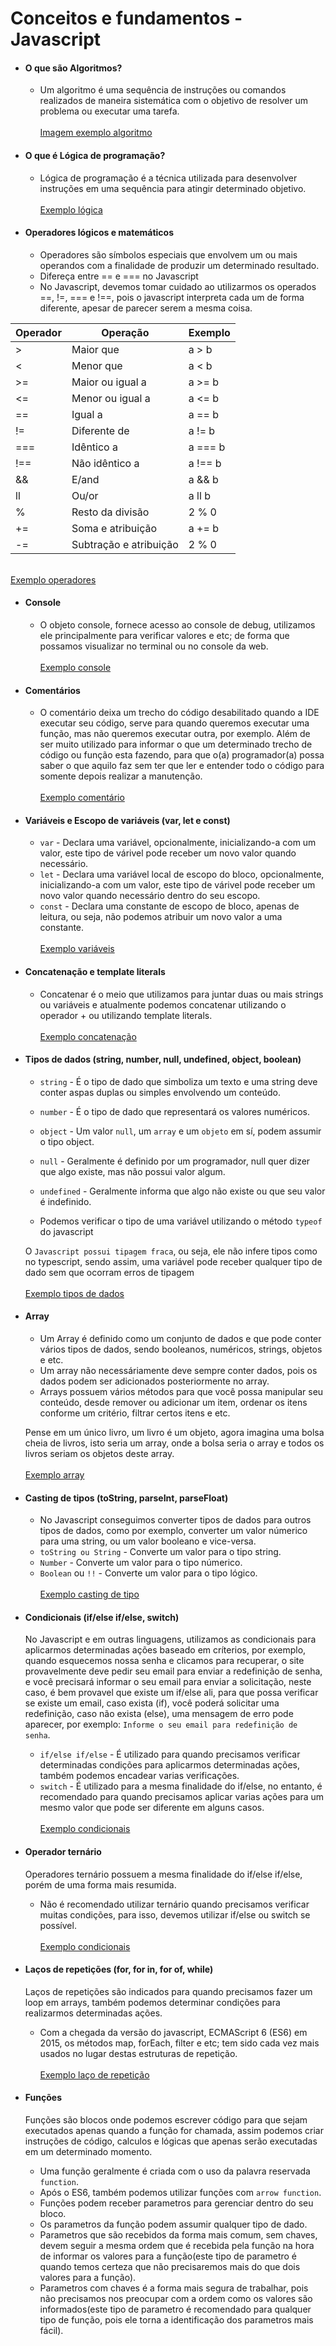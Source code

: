 # Conceitos e fundamentos - Javascript

- #### O que são Algoritmos?

  - Um algoritmo é uma sequência de instruções ou comandos realizados de maneira sistemática com o objetivo de resolver um problema ou executar uma tarefa.
    <br /><br /> [Imagem exemplo algoritmo](../images/algoritmo-imagem.jpeg)

- #### O que é Lógica de programação?

  - Lógica de programação é a técnica utilizada para desenvolver instruções em uma sequência para atingir determinado objetivo.
    <br /><br />[Exemplo lógica](./logica.js)

- #### Operadores lógicos e matemáticos
  - Operadores são símbolos especiais que envolvem um ou mais operandos com a finalidade de produzir um determinado resultado.
  - Difereça entre == e === no Javascript
  - No Javascript, devemos tomar cuidado ao utilizarmos os operados ==, !=, === e !==, pois o javascript interpreta cada um de forma diferente, apesar de parecer serem a mesma coisa.

| Operador | Operação               | Exemplo |
| -------- | ---------------------- | ------- |
| >        | Maior que              | a > b   |
| <        | Menor que              | a < b   |
| >=       | Maior ou igual a       | a >= b  |
| <=       | Menor ou igual a       | a <= b  |
| ==       | Igual a                | a == b  |
| !=       | Diferente de           | a != b  |
| ===      | Idêntico a             | a === b |
| !==      | Não idêntico a         | a !== b |
| &&       | E/and                  | a && b  |
| ll       | Ou/or                  | a ll b  |
| %        | Resto da divisão       | 2 % 0   |
| +=       | Soma e atribuição      | a += b  |
| -=       | Subtração e atribuição | 2 % 0   |

<br /> [Exemplo operadores](./operadore-matematicos.js)

- #### Console

  - O objeto console, fornece acesso ao console de debug, utilizamos ele principalmente para verificar valores e etc; de forma que possamos visualizar no terminal ou no console da web.
    <br /><br /> [Exemplo console](./console.js)

- #### Comentários

  - O comentário deixa um trecho do código desabilitado quando a IDE executar seu código, serve para quando queremos executar uma função, mas não queremos executar outra, por exemplo. Além de ser muito utilizado para informar o que um determinado trecho de código ou função esta fazendo, para que o(a) programador(a) possa saber o que aquilo faz sem ter que ler e entender todo o código para somente depois realizar a manutenção.
    <br /><br /> [Exemplo comentário](./comentarios.js)

- #### Variáveis e Escopo de variáveis (var, let e const)

  - `var` - Declara uma variável, opcionalmente, inicializando-a com um valor, este tipo de várivel pode receber um novo valor quando necessário.
  - `let` - Declara uma variável local de escopo do bloco, opcionalmente, inicializando-a com um valor, este tipo de várivel pode receber um novo valor quando necessário dentro do seu escopo.
  - `const` - Declara uma constante de escopo de bloco, apenas de leitura, ou seja, não podemos atribuir um novo valor a uma constante.
    <br /><br /> [Exemplo variáveis](./variaveis.js)

- #### Concatenação e template literals

  - Concatenar é o meio que utilizamos para juntar duas ou mais strings ou variáveis e atualmente podemos concatenar utilizando o operador + ou utilizando template literals.
    <br /><br /> [Exemplo concatenação](./concatenacao.js)

- #### Tipos de dados (string, number, null, undefined, object, boolean)

  - `string` - É o tipo de dado que simboliza um texto e uma string deve conter aspas duplas ou simples envolvendo um conteúdo.
  - `number` - É o tipo de dado que representará os valores numéricos.
  - `object` - Um valor `null`, um `array` e um `objeto` em sí, podem assumir o tipo object.
  - `null` - Geralmente é definido por um programador, null quer dizer que algo existe, mas não possui valor algum.
  - `undefined` - Geralmente informa que algo não existe ou que seu valor é indefinido.

  - Podemos verificar o tipo de uma variável utilizando o método `typeof` do javascript

  O `Javascript possui tipagem fraca`, ou seja, ele não infere tipos como no typescript, sendo assim, uma variável pode receber qualquer tipo de dado sem que ocorram erros de tipagem
  <br /><br /> [Exemplo tipos de dados](./tipos-dados.js)

- #### Array

  - Um Array é definido como um conjunto de dados e que pode conter vários tipos de dados, sendo booleanos, numéricos, strings, objetos e etc.
  - Um array não necessáriamente deve sempre conter dados, pois os dados podem ser adicionados posteriormente no array.
  - Arrays possuem vários métodos para que você possa manipular seu conteúdo, desde remover ou adicionar um item, ordenar os itens conforme um critério, filtrar certos itens e etc.

  Pense em um único livro, um livro é um objeto, agora imagina uma bolsa cheia de livros, isto seria um array, onde a bolsa seria o array e todos os livros seriam os objetos deste array.
  <br /><br /> [Exemplo array](./array.js)

- #### Casting de tipos (toString, parseInt, parseFloat)

  - No Javascript conseguimos converter tipos de dados para outros tipos de dados, como por exemplo, converter um valor númerico para uma string, ou um valor booleano e vice-versa.
  - `toString ou String` - Converte um valor para o tipo string.
  - `Number` - Converte um valor para o tipo númerico.
  - `Boolean` ou `!!` - Converte um valor para o tipo lógico.
    <br /><br /> [Exemplo casting de tipo](./casting-tipos.js)

- #### Condicionais (if/else if/else, switch)

  No Javascript e em outras linguagens, utilizamos as condicionais para aplicarmos determinadas ações baseado em críterios, por exemplo, quando esquecemos nossa senha e clicamos para recuperar, o site provavelmente deve pedir seu email para enviar a redefinição de senha, e você precisará informar o seu email para enviar a solicitação, neste caso, é bem provavel que existe um if/else ali, para que possa verificar se existe um email, caso exista (if), você poderá solicitar uma redefinição, caso não exista (else), uma mensagem de erro pode aparecer, por exemplo: `Informe o seu email para redefinição de senha`.

  - `if/else if/else` - É utilizado para quando precisamos verificar determinadas condições para aplicarmos determinadas ações, também podemos encadear varias verificações.
  - `switch` - É utilizado para a mesma finalidade do if/else, no entanto, é recomendado para quando precisamos aplicar varias ações para um mesmo valor que pode ser diferente em alguns casos.
    <br /><br /> [Exemplo condicionais](./if-else-switch.js)

- #### Operador ternário

  Operadores ternário possuem a mesma finalidade do if/else if/else, porém de uma forma mais resumida.

  - Não é recomendado utilizar ternário quando precisamos verificar muitas condições, para isso, devemos utilizar if/else ou switch se possível.
    <br /><br /> [Exemplo condicionais](./ternario.js)

- #### Laços de repetições (for, for in, for of, while)

  Laços de repetições são indicados para quando precisamos fazer um loop em arrays, também podemos determinar condições para realizarmos determinadas ações.

  - Com a chegada da versão do javascript, ECMAScript 6 (ES6) em 2015, os métodos map, forEach, filter e etc; tem sido cada vez mais usados no lugar destas estruturas de repetição.
    <br /><br /> [Exemplo laço de repetição](./laco-repeticao.js)

- #### Funções

  Funções são blocos onde podemos escrever código para que sejam executados apenas quando a função for chamada, assim podemos criar instruções de código, calculos e lógicas que apenas serão executadas em um determinado momento.

  - Uma função geralmente é criada com o uso da palavra reservada `function`.
  - Após o ES6, também podemos utilizar funções com `arrow function`.
  - Funções podem receber parametros para gerenciar dentro do seu bloco.
  - Os parametros da função podem assumir qualquer tipo de dado.
  - Parametros que são recebidos da forma mais comum, sem chaves, devem seguir a mesma ordem que é recebida pela função na hora de informar os valores para a função(este tipo de parametro é quando temos certeza que não precisaremos mais do que dois valores para a função).
  - Parametros com chaves é a forma mais segura de trabalhar, pois não precisamos nos preocupar com a ordem como os valores são informados(este tipo de parametro é recomendado para qualquer tipo de função, pois ele torna a identificação dos parametros mais fácil).
